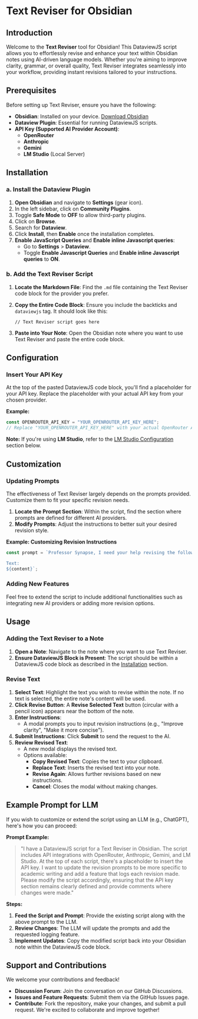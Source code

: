 # Text Reviser for Obsidian

## Introduction

Welcome to the **Text Reviser** tool for Obsidian! This DataviewJS script allows you to effortlessly revise and enhance your text within Obsidian notes using AI-driven language models. Whether you're aiming to improve clarity, grammar, or overall quality, Text Reviser integrates seamlessly into your workflow, providing instant revisions tailored to your instructions.

## Prerequisites

Before setting up Text Reviser, ensure you have the following:

- **Obsidian**: Installed on your device. [Download Obsidian](https://obsidian.md/)
- **Dataview Plugin**: Essential for running DataviewJS scripts.
- **API Key (Supported AI Provider Account)**:
  - **OpenRouter**
  - **Anthropic**
  - **Gemini**
  - **LM Studio** (Local Server)

## Installation

### a. Install the Dataview Plugin

1. **Open Obsidian** and navigate to **Settings** (gear icon).
2. In the left sidebar, click on **Community Plugins**.
3. Toggle **Safe Mode** to **OFF** to allow third-party plugins.
4. Click on **Browse**.
5. Search for **Dataview**.
6. Click **Install**, then **Enable** once the installation completes.
7. **Enable JavaScript Queries** and **Enable inline Javascript queries**:
   - Go to **Settings** > **Dataview**.
   - Toggle **Enable Javascript Queries** and **Enable inline Javascript queries** to **ON**.

### b. Add the Text Reviser Script

1. **Locate the Markdown File**: Find the `.md` file containing the Text Reviser code block for the provider you prefer.
2. **Copy the Entire Code Block**: Ensure you include the backticks and `dataviewjs` tag. It should look like this:

   ```dataviewjs
   // Text Reviser script goes here
   ```

3. **Paste into Your Note**: Open the Obsidian note where you want to use Text Reviser and paste the entire code block.

## Configuration

### Insert Your API Key

At the top of the pasted DataviewJS code block, you'll find a placeholder for your API key. Replace the placeholder with your actual API key from your chosen provider.

**Example:**

```javascript
const OPENROUTER_API_KEY = "YOUR_OPENROUTER_API_KEY_HERE";
// Replace "YOUR_OPENROUTER_API_KEY_HERE" with your actual OpenRouter API key
```

**Note:** If you're using **LM Studio**, refer to the [LM Studio Configuration](#lm-studio-configuration) section below.

## Customization

### Updating Prompts

The effectiveness of Text Reviser largely depends on the prompts provided. Customize them to fit your specific revision needs.

1. **Locate the Prompt Section**: Within the script, find the section where prompts are defined for different AI providers.
2. **Modify Prompts**: Adjust the instructions to better suit your desired revision style.

**Example: Customizing Revision Instructions**

```javascript
const prompt = `Professor Synapse, I need your help revising the following text. Please ensure it is clear, concise, and free of grammatical errors.

Text:
${content}`;
```

### Adding New Features

Feel free to extend the script to include additional functionalities such as integrating new AI providers or adding more revision options.

## Usage

### Adding the Text Reviser to a Note

1. **Open a Note**: Navigate to the note where you want to use Text Reviser.
2. **Ensure DataviewJS Block is Present**: The script should be within a DataviewJS code block as described in the [Installation](#installation) section.

### Revise Text

1. **Select Text**: Highlight the text you wish to revise within the note. If no text is selected, the entire note's content will be used.
2. **Click Revise Button**: A **Revise Selected Text** button (circular with a pencil icon) appears near the bottom of the note.
3. **Enter Instructions**:
   - A modal prompts you to input revision instructions (e.g., "Improve clarity", "Make it more concise").
4. **Submit Instructions**: Click **Submit** to send the request to the AI.
5. **Review Revised Text**:
   - A new modal displays the revised text.
   - Options available:
     - **Copy Revised Text**: Copies the text to your clipboard.
     - **Replace Text**: Inserts the revised text into your note.
     - **Revise Again**: Allows further revisions based on new instructions.
     - **Cancel**: Closes the modal without making changes.

## Example Prompt for LLM

If you wish to customize or extend the script using an LLM (e.g., ChatGPT), here's how you can proceed:

**Prompt Example:**

> "I have a DataviewJS script for a Text Reviser in Obsidian. The script includes API integrations with OpenRouter, Anthropic, Gemini, and LM Studio. At the top of each script, there's a placeholder to insert the API key. I want to update the revision prompts to be more specific to academic writing and add a feature that logs each revision made. Please modify the script accordingly, ensuring that the API key section remains clearly defined and provide comments where changes were made."

**Steps:**

1. **Feed the Script and Prompt**: Provide the existing script along with the above prompt to the LLM.
2. **Review Changes**: The LLM will update the prompts and add the requested logging feature.
3. **Implement Updates**: Copy the modified script back into your Obsidian note within the DataviewJS code block.

## Support and Contributions

We welcome your contributions and feedback!

- **Discussion Forum**: Join the conversation on our GitHub Discussions.
- **Issues and Feature Requests**: Submit them via the GitHub Issues page.
- **Contribute**: Fork the repository, make your changes, and submit a pull request. We're excited to collaborate and improve together!
